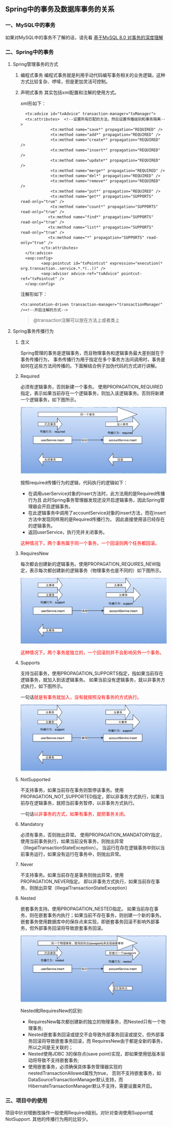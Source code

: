 ## Spring中的事务及数据库事务的关系
### 一、MySQL中的事务

如果对MySQL中的事务不了解的话，请先看 [基于MySQL 8.0 对事务的深度理解](https://blog.csdn.net/weixin_39723544/article/details/91653513)

### 二、Spring中的事务
1. Spring管理事务的方式
   1. 编程式事务
      编程式事务就是利用手动代码编写事务相关的业务逻辑，这种方式比较复杂、啰嗦，但是更加灵活可控制。
   2. 声明式事务
      其实包括xml配置和注解的使用方式。
      
      xml形如下：
      
      ```
        <tx:advice id="txAdvice" transaction-manager="txManager"> 
        <tx:attributes>  <!--设置所有匹配的方法，然后设置传播级别和事务隔离-->
                   <tx:method name="save*" propagation="REQUIRED" /> 
                   <tx:method name="add*" propagation="REQUIRED" /> 
                   <tx:method name="create*" propagation="REQUIRED" /> 
                   <tx:method name="insert*" propagation="REQUIRED" /> 
                   <tx:method name="update*" propagation="REQUIRED" /> 
                   <tx:method name="merge*" propagation="REQUIRED" /> 
                   <tx:method name="del*" propagation="REQUIRED" /> 
                   <tx:method name="remove*" propagation="REQUIRED" /> 
                   <tx:method name="put*" propagation="REQUIRED" /> 
                   <tx:method name="get*" propagation="SUPPORTS" read-only="true" /> 
                   <tx:method name="count*" propagation="SUPPORTS" read-only="true" /> 
                  <tx:method name="find*" propagation="SUPPORTS" read-only="true" /> 
                  <tx:method name="list*" propagation="SUPPORTS" read-only="true" /> 
                  <tx:method name="*" propagation="SUPPORTS" read-only="true" /> 
               </tx:attributes> 
        </tx:advice> 
        <aop:config> 
               <aop:pointcut id="txPointcut" expression="execution(* org.transaction..service.*.*(..))" /> 
               <aop:advisor advice-ref="txAdvice" pointcut-ref="txPointcut" /> 
        </aop:config>
      ```
      
      注解形如下：
      ```
      <tx:annotation-driven transaction-manager="transactionManager" /><!--开启注解的方式-->
      ```
      >@transaction注解可以放在方法上或者类上

2. Spring事务传播行为
   1. 含义
   
      Spring管理的事务是逻辑事务，而且物理事务和逻辑事务最大差别就在于事务传播行为，
      事务传播行为用于指定在多个事务方法间调用时，事务是如何在这些方法间传播的。下面解结合例子加伪代码的方式进行讲解。
      
   2. Required
   
      必须有逻辑事务，否则新建一个事务。
      使用PROPAGATION_REQUIRED指定，表示如果当前存在一个逻辑事务，则加入该逻辑事务。否则将新建一个逻辑事务，如下图所示。
      
      ![](./asserts/001.png)
      
      按照required传播行为的逻辑，代码执行的逻辑如下：
      - 在调用userService对象的insert方法时，此方法用的是Required传播行为且
        此时Spring事务管理器发现还没开启逻辑事务，因此Spring管理器会开启逻辑事务。
      - 在此逻辑事务中调用了accountService对象的insert方法，而在insert方法中发现同样用的是Required传播行为，
        因此直接使用该已经存在的逻辑事务。
      - 返回userService，执行完并关闭事务。
      
      <span style='color:red'>这种情况下，两个事务属于同一个事务，一个回滚则两个任务都回滚。</span>
      
   3. RequiresNew
   
      每次都会创建新的逻辑事务。使用PROPAGATION_REQUIRES_NEW指定，表示每次都创建新的逻辑事务（物理事务也是不同的）如下图所示。
      
      ![](./asserts/002.png)
      
      <span style='color:red'>这种情况下，两个事务是独立的，一个回滚则并不会影响另外一个事务。</span>
      
   4. Supports
      
      支持当前事务，使用PROPAGATION_SUPPORTS指定，指如果当前存在逻辑事务，就加入到该逻辑事务。
      如果当前没有逻辑事务，就以非事务方式执行，如下图所示。
      
      一句话<span style='color:red'>就是有事务就加入，没有就按照没有事务的方式执行。</span>
      
      ![](./asserts/003.png)
      
   5. NotSupported
      
      不支持事务，如果当前存在事务则暂停该事务。使用PROPAGATION_NOT_SUPPORTED指定，即以非事务方式执行，如果当前存在逻辑事务，就把当前事务暂停，以非事务方式执行。
      
      一句话<span style='color:red'>以非事务的方式，如果有事务，就把事务关闭。</span>
   6. Mandatory
   
      必须有事务，否则抛出异常。
      使用PROPAGATION_MANDATORY指定，使用当前事务执行，如果当前没有事务，则抛出异常（IllegalTransactionStateException）。
      当运行在存在逻辑事务中则以当前事务运行，如果没有运行在事务中，则抛出异常。
   
   7. Never
      
      不支持事务。如果当前存在是事务则抛出异常，使用PROPAGATION_NEVER指定。
      即以非事务方式执行，如果当前存在事务，则抛出异常（IllegalTransactionStateException）
      
   8. Nested
      
      嵌套事务支持。使用PROPAGATION_NESTED指定。
      如果当前存在事务，则在嵌套事务内执行；如果当前不存在事务，则创建一个新的事务。
      嵌套事务使用数据库中的保存点来实现，即嵌套事务回滚不影响外部事务，但外部事务回滚将导致嵌套事务回滚。
      
      ![](./asserts/004.png)
      
      Nested和RequiresNew的区别:
      - RequiresNew每次都创建新的独立的物理事务，而Nested只有一个物理事务;
      - Nested嵌套事务回滚或提交不会导致外部事务回滚或提交，但外部事务回滚将导致嵌套事务回滚，而 RequiresNew由于都是全新的事务，所以之间是无关联的；
      - Nested使用JDBC 3的保存点(save point)实现，即如果使用低版本驱动将导致不支持嵌套事务;
      - 使用嵌套事务，必须确保具体事务管理器实现的nestedTransactionAllowed属性为true，
        否则不支持嵌套事务，如DataSourceTransactionManager默认支持，而HibernateTransactionManager默认不支持，需要设置来开启。
### 三、项目中的使用
项目中针对增删改操作一般使用Required级别。对针对查询使用Support或NotSupport.
其他的传播行为用的比较少。



































